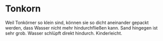 # Tonkorn

Weil Tonkörner so klein sind, können sie so dicht aneinander gepackt werden,
dass Wasser nicht mehr hindurchfließen kann. Sand hingegen ist sehr grob. Wasser
schlüpft direkt hindurch. Kinderleicht.
